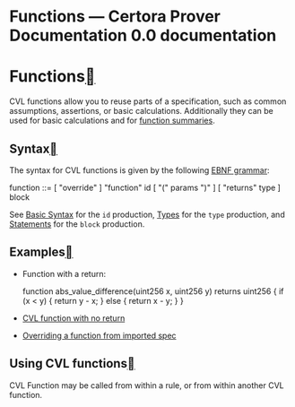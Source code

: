 # Functions — Certora Prover Documentation 0.0 documentation

# Functions[](#functions "Link to this heading")

CVL functions allow you to reuse parts of a specification, such as common assumptions, assertions, or basic calculations. Additionally they can be used for basic calculations and for [function summaries](https://github.com/Certora/Examples/blob/bf3255766c28068eea2d0513edb8daca7bcaa206/CVLByExample/function-summary/multi-contract/certora/specs/spec_with_summary.spec#L6).

## Syntax[](#syntax "Link to this heading")

The syntax for CVL functions is given by the following [EBNF grammar](overview.html#ebnf-syntax):

function ::= \[ "override" \]
             "function" id
             \[ "(" params ")" \]
             \[ "returns" type \]
             block

See [Basic Syntax](basics.html) for the `id` production, [Types](types.html) for the `type` production, and [Statements](statements.html) for the `block` production.

## Examples[](#examples "Link to this heading")

*   Function with a return:
    
    function abs\_value\_difference(uint256 x, uint256 y) returns uint256 {
        if (x < y) {
          return y \- x;
        } else {
          return x \- y;
        }
    }
    
*   [CVL function with no return](https://github.com/Certora/Examples/blob/14668d39a6ddc67af349bc5b82f73db73349ef18/CVLByExample/LiquidityPool/certora/specs/pool.spec#L24)
    
*   [Overriding a function from imported spec](https://github.com/Certora/Examples/blob/be09cf32c55e39f5f5aa8cba1431f9e519b52365/CVLByExample/import/certora/specs/sub.spec#L38)
    

## Using CVL functions[](#using-cvl-functions "Link to this heading")

CVL Function may be called from within a rule, or from within another CVL function.
